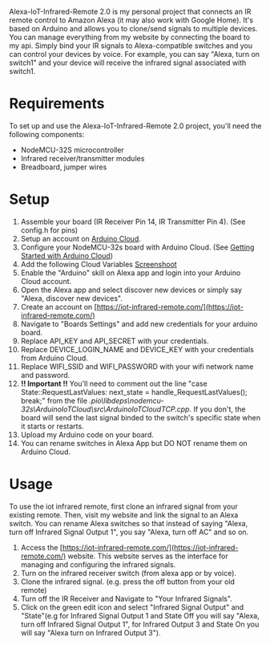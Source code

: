 Alexa-IoT-Infrared-Remote 2.0 is my personal project that connects an IR remote control to Amazon Alexa (it may also work with Google Home). It's based on Arduino and allows you to clone/send signals to multiple devices. You can manage everything from my website by connecting the board to my api. Simply bind your IR signals to Alexa-compatible switches and you can control your devices by voice. For example, you can say "Alexa, turn on switch1" and your device will receive the infrared signal associated with switch1.

# Requirements
To set up and use the Alexa-IoT-Infrared-Remote 2.0 project, you'll need the following components:
- NodeMCU-32S microcontroller
- Infrared receiver/transmitter modules
- Breadboard, jumper wires

# Setup
1. Assemble your board (IR Receiver Pin 14, IR Transmitter Pin 4). (See config.h for pins)
2. Setup an account on [Arduino Cloud](https://app.arduino.cc/).
3. Configure your NodeMCU-32s board with Arduino Cloud. (See [Getting Started with Arduino Cloud](https://docs.arduino.cc/arduino-cloud/guides/overview/))
4. Add the following Cloud Variables [Screenshoot](https://prnt.sc/tNIS_IdNYF53)
5. Enable the "Arduino" skill on Alexa app and login into your Arduino Cloud account.
6. Open the Alexa app and select discover new devices or simply say "Alexa, discover new devices".
7. Create an account on [https://iot-infrared-remote.com/](https://iot-infrared-remote.com/)
8. Navigate to "Boards Settings" and add new credentials for your arduino board.
9. Replace API_KEY and API_SECRET with your credentials.
10. Replace DEVICE_LOGIN_NAME and DEVICE_KEY with your credentials from Arduino Cloud.
11. Replace WIFI_SSID and WIFI_PASSWORD with your wifi network name and password.
12. **!! Important !!** You'll need to comment out the line "case State::RequestLastValues:    next_state = handle_RequestLastValues();    break;" from the file _.pio\libdeps\nodemcu-32s\ArduinoIoTCloud\src\ArduinoIoTCloudTCP.cpp_. If you don't, the board will send the last signal binded to the switch's specific state when it starts or restarts.
13. Upload my Arduino code on your board.
14. You can rename switches in Alexa App but DO NOT rename them on Arduino Cloud.

# Usage
To use the iot infrared remote, first clone an infrared signal from your existing remote. Then, visit my website and link the signal to an Alexa switch. You can rename Alexa switches so that instead of saying "Alexa, turn off Infrared Signal Output 1", you say "Alexa, turn off AC" and so on.

1. Access the [https://iot-infrared-remote.com/](https://iot-infrared-remote.com/) website. This website serves as the interface for managing and configuring the infrared signals.
2. Turn on the infrared receiver switch (from alexa app or by voice).
3. Clone the infrared signal. (e.g. press the off button from your old remote)
4. Turn off the IR Receiver and Navigate to "Your Infrared Signals".
5. Click on the green edit icon and select "Infrared Signal Output" and "State"(e.g for Infrared Signal Output 1 and State Off you will say "Alexa, turn off Infrared Signal Output 1", for Infrared Output 3 and State On you will say "Alexa turn on Infrared Output 3").

